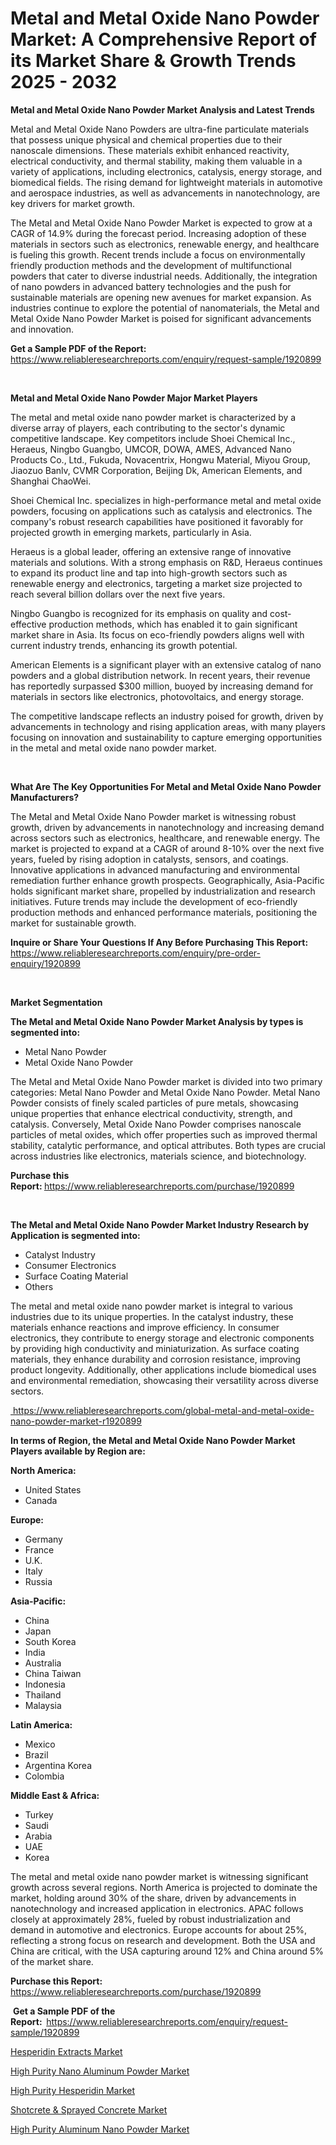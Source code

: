 <p><h1>Metal and Metal Oxide Nano Powder Market: A Comprehensive Report of its Market Share & Growth Trends 2025 - 2032</h1></p><p><strong>Metal and Metal Oxide Nano Powder Market Analysis and Latest Trends</strong></p>
<p><p>Metal and Metal Oxide Nano Powders are ultra-fine particulate materials that possess unique physical and chemical properties due to their nanoscale dimensions. These materials exhibit enhanced reactivity, electrical conductivity, and thermal stability, making them valuable in a variety of applications, including electronics, catalysis, energy storage, and biomedical fields. The rising demand for lightweight materials in automotive and aerospace industries, as well as advancements in nanotechnology, are key drivers for market growth.</p><p>The Metal and Metal Oxide Nano Powder Market is expected to grow at a CAGR of 14.9% during the forecast period. Increasing adoption of these materials in sectors such as electronics, renewable energy, and healthcare is fueling this growth. Recent trends include a focus on environmentally friendly production methods and the development of multifunctional powders that cater to diverse industrial needs. Additionally, the integration of nano powders in advanced battery technologies and the push for sustainable materials are opening new avenues for market expansion. As industries continue to explore the potential of nanomaterials, the Metal and Metal Oxide Nano Powder Market is poised for significant advancements and innovation.</p></p>
<p><strong>Get a Sample PDF of the Report:&nbsp;</strong> <a href="https://www.reliableresearchreports.com/enquiry/request-sample/1920899?utm_campaign=31&utm_medium=2&utm_source=Github&utm_content=ia&utm_term=04022025&utm_id=metal-and-metal-oxide-nano-powder">https://www.reliableresearchreports.com/enquiry/request-sample/1920899</a></p>
<p>&nbsp;</p>
<p><strong>Metal and Metal Oxide Nano Powder Major Market Players</strong></p>
<p><p>The metal and metal oxide nano powder market is characterized by a diverse array of players, each contributing to the sector's dynamic competitive landscape. Key competitors include Shoei Chemical Inc., Heraeus, Ningbo Guangbo, UMCOR, DOWA, AMES, Advanced Nano Products Co., Ltd., Fukuda, Novacentrix, Hongwu Material, Miyou Group, Jiaozuo Banlv, CVMR Corporation, Beijing Dk, American Elements, and Shanghai ChaoWei.</p><p>Shoei Chemical Inc. specializes in high-performance metal and metal oxide powders, focusing on applications such as catalysis and electronics. The company's robust research capabilities have positioned it favorably for projected growth in emerging markets, particularly in Asia.</p><p>Heraeus is a global leader, offering an extensive range of innovative materials and solutions. With a strong emphasis on R&D, Heraeus continues to expand its product line and tap into high-growth sectors such as renewable energy and electronics, targeting a market size projected to reach several billion dollars over the next five years.</p><p>Ningbo Guangbo is recognized for its emphasis on quality and cost-effective production methods, which has enabled it to gain significant market share in Asia. Its focus on eco-friendly powders aligns well with current industry trends, enhancing its growth potential.</p><p>American Elements is a significant player with an extensive catalog of nano powders and a global distribution network. In recent years, their revenue has reportedly surpassed $300 million, buoyed by increasing demand for materials in sectors like electronics, photovoltaics, and energy storage.</p><p>The competitive landscape reflects an industry poised for growth, driven by advancements in technology and rising application areas, with many players focusing on innovation and sustainability to capture emerging opportunities in the metal and metal oxide nano powder market.</p></p>
<p>&nbsp;</p>
<p><strong>What Are The Key Opportunities For Metal and Metal Oxide Nano Powder Manufacturers?</strong></p>
<p><p>The Metal and Metal Oxide Nano Powder market is witnessing robust growth, driven by advancements in nanotechnology and increasing demand across sectors such as electronics, healthcare, and renewable energy. The market is projected to expand at a CAGR of around 8-10% over the next five years, fueled by rising adoption in catalysts, sensors, and coatings. Innovative applications in advanced manufacturing and environmental remediation further enhance growth prospects. Geographically, Asia-Pacific holds significant market share, propelled by industrialization and research initiatives. Future trends may include the development of eco-friendly production methods and enhanced performance materials, positioning the market for sustainable growth.</p></p>
<p><strong>Inquire or Share Your Questions If Any Before Purchasing This Report:</strong> <a href="https://www.reliableresearchreports.com/enquiry/pre-order-enquiry/1920899?utm_campaign=31&utm_medium=2&utm_source=Github&utm_content=ia&utm_term=04022025&utm_id=metal-and-metal-oxide-nano-powder">https://www.reliableresearchreports.com/enquiry/pre-order-enquiry/1920899</a></p>
<p>&nbsp;</p>
<p><strong>Market Segmentation</strong></p>
<p><strong>The Metal and Metal Oxide Nano Powder Market Analysis by types is segmented into:</strong></p>
<p><ul><li>Metal Nano Powder</li><li>Metal Oxide Nano Powder</li></ul></p>
<p><p>The Metal and Metal Oxide Nano Powder market is divided into two primary categories: Metal Nano Powder and Metal Oxide Nano Powder. Metal Nano Powder consists of finely scaled particles of pure metals, showcasing unique properties that enhance electrical conductivity, strength, and catalysis. Conversely, Metal Oxide Nano Powder comprises nanoscale particles of metal oxides, which offer properties such as improved thermal stability, catalytic performance, and optical attributes. Both types are crucial across industries like electronics, materials science, and biotechnology.</p></p>
<p><strong>Purchase this Report:&nbsp;</strong><a href="https://www.reliableresearchreports.com/purchase/1920899?utm_campaign=31&utm_medium=2&utm_source=Github&utm_content=ia&utm_term=04022025&utm_id=metal-and-metal-oxide-nano-powder">https://www.reliableresearchreports.com/purchase/1920899</a></p>
<p>&nbsp;</p>
<p><strong>The Metal and Metal Oxide Nano Powder Market Industry Research by Application is segmented into:</strong></p>
<p><ul><li>Catalyst Industry</li><li>Consumer Electronics</li><li>Surface Coating Material</li><li>Others</li></ul></p>
<p><p>The metal and metal oxide nano powder market is integral to various industries due to its unique properties. In the catalyst industry, these materials enhance reactions and improve efficiency. In consumer electronics, they contribute to energy storage and electronic components by providing high conductivity and miniaturization. As surface coating materials, they enhance durability and corrosion resistance, improving product longevity. Additionally, other applications include biomedical uses and environmental remediation, showcasing their versatility across diverse sectors.</p></p>
<p><a href="https://www.reliableresearchreports.com/global-metal-and-metal-oxide-nano-powder-market-r1920899?utm_campaign=31&utm_medium=2&utm_source=Github&utm_content=ia&utm_term=04022025&utm_id=metal-and-metal-oxide-nano-powder">&nbsp;https://www.reliableresearchreports.com/global-metal-and-metal-oxide-nano-powder-market-r1920899</a></p>
<p><strong>In terms of Region, the Metal and Metal Oxide Nano Powder Market Players available by Region are:</strong></p>
<p>
    <p> <strong> North America: </strong>
        <ul>
            <li>United States</li>
            <li>Canada</li>
        </ul>
        </p> 
    <p> <strong> Europe: </strong>
        <ul>
            <li>Germany</li>
            <li>France</li>
            <li>U.K.</li>
            <li>Italy</li>
            <li>Russia</li>
        </ul>
        </p> 
    <p> <strong> Asia-Pacific: </strong>
        <ul>
            <li>China</li>
            <li>Japan</li>
            <li>South Korea</li>
            <li>India</li>
            <li>Australia</li>
            <li>China Taiwan</li>
            <li>Indonesia</li>
            <li>Thailand</li>
            <li>Malaysia</li>
        </ul>
        </p> 
    <p> <strong> Latin America: </strong>
        <ul>
            <li>Mexico</li>
            <li>Brazil</li>
            <li>Argentina Korea</li>
            <li>Colombia</li>
        </ul>
        </p> 
    <p> <strong> Middle East & Africa: </strong>
        <ul>
            <li>Turkey</li>
            <li>Saudi</li>
            <li>Arabia</li>
            <li>UAE</li>
            <li>Korea</li>
        </ul>
    </p>
    </p>
<p><p>The metal and metal oxide nano powder market is witnessing significant growth across several regions. North America is projected to dominate the market, holding around 30% of the share, driven by advancements in nanotechnology and increased application in electronics. APAC follows closely at approximately 28%, fueled by robust industrialization and demand in automotive and electronics. Europe accounts for about 25%, reflecting a strong focus on research and development. Both the USA and China are critical, with the USA capturing around 12% and China around 5% of the market share.</p></p>
<p><strong>Purchase this Report: </strong><a href="https://www.reliableresearchreports.com/purchase/1920899?utm_campaign=31&utm_medium=2&utm_source=Github&utm_content=ia&utm_term=04022025&utm_id=metal-and-metal-oxide-nano-powder">https://www.reliableresearchreports.com/purchase/1920899</a></p>
<p>&nbsp;<strong>Get a Sample PDF of the Report:&nbsp;&nbsp;</strong><a href="https://www.reliableresearchreports.com/enquiry/request-sample/1920899?utm_campaign=31&utm_medium=2&utm_source=Github&utm_content=ia&utm_term=04022025&utm_id=metal-and-metal-oxide-nano-powder">https://www.reliableresearchreports.com/enquiry/request-sample/1920899</a></p>
<p><strong></strong></p>
<p><p><a href="https://github.com/locarol73/Market-Research-Report-List-1/blob/main/hesperidin-extracts-market.md?utm_campaign=31&utm_medium=2&utm_source=Github&utm_content=ia&utm_term=04022025&utm_id=metal-and-metal-oxide-nano-powder">Hesperidin Extracts Market</a></p><p><a href="https://github.com/ajatawlasta/Market-Research-Report-List-1/blob/main/high-purity-nano-aluminum-powder-market.md?utm_campaign=31&utm_medium=2&utm_source=Github&utm_content=ia&utm_term=04022025&utm_id=metal-and-metal-oxide-nano-powder">High Purity Nano Aluminum Powder Market</a></p><p><a href="https://github.com/semiensamuel72378/Market-Research-Report-List-1/blob/main/high-purity-hesperidin-market.md?utm_campaign=31&utm_medium=2&utm_source=Github&utm_content=ia&utm_term=04022025&utm_id=metal-and-metal-oxide-nano-powder">High Purity Hesperidin Market</a></p><p><a href="https://github.com/lehumiston1971679/Market-Research-Report-List-1/blob/main/shotcrete-sprayed-concrete-market.md?utm_campaign=31&utm_medium=2&utm_source=Github&utm_content=ia&utm_term=04022025&utm_id=metal-and-metal-oxide-nano-powder">Shotcrete & Sprayed Concrete Market</a></p><p><a href="https://github.com/letisharempel95/Market-Research-Report-List-1/blob/main/high-purity-aluminum-nano-powder-market.md?utm_campaign=31&utm_medium=2&utm_source=Github&utm_content=ia&utm_term=04022025&utm_id=metal-and-metal-oxide-nano-powder">High Purity Aluminum Nano Powder Market</a></p></p>